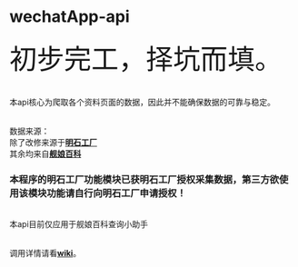
# wechatApp-api
<font size="14px">初步完工，择坑而填。</font>
</br></br>
</br>本api核心为爬取各个资料页面的数据，因此并不能确保数据的可靠与稳定。

</br>数据来源：
</br>除了改修来源于<font color="#1E90FF"><b><a href="https://akashi-list.me">明石工厂</a></b></font>
</br>其余均来自<font color="#1E90FF"><b><a href="https://zh.kcwiki.org/wiki/%E8%88%B0%E5%A8%98%E7%99%BE%E7%A7%91">舰娘百科</a></b></font>
<h3>本程序的明石工厂功能模块已获明石工厂授权采集数据，第三方欲使用该模块功能请自行向明石工厂申请授权！</h3>

</br>本api目前仅应用于舰娘百科查询小助手

</br>调用详情请看<b><a href="https://github.com/kcwikizh/Query-API/wiki">wiki</a></b>。
